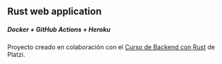 ## Rust web application

##### Docker + GitHub Actions + Heroku

Proyecto creado en colaboración con el [Curso de Backend con Rust](https://platzi.com/cursos/rust-backend/?notification_id=2729385) de Platzi.
